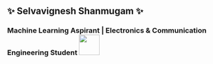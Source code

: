 ## ✨ Selvavignesh Shanmugam ✨

### Machine Learning Aspirant | Electronics & Communication Engineering Student <a href="url"><img src="https://images.youracclaim.com/size/340x340/images/6b6169d0-9c67-4550-893d-1a63f18394d7/Machine_Learning_Essentials.png" height="48" width="48" ></a>




